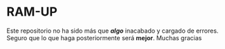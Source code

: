 # RAM-UP
Este repositorio no ha sido más que **_algo_** inacabado y cargado de errores. 
Seguro que lo que haga posteriormente será **mejor**.
Muchas gracias

